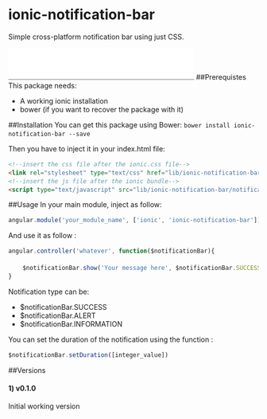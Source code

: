 # ionic-notification-bar
Simple cross-platform notification bar using just CSS.

![ionic-notification-bar](demo.gif "See the demo project...")
##Prerequistes
This package needs:
* A working ionic installation
* bower (if you want to recover the package with it)

##Installation
You can get this package using Bower:
`bower install ionic-notification-bar --save`

Then you have to inject it in your index.html file:
````html
<!--insert the css file after the ionic.css file-->
<link rel="stylesheet" type="text/css" href="lib/ionic-notification-bar/notification-bar.css">
<!--insert the js file after the ionic bundle-->
<script type="text/javascript" src="lib/ionic-notification-bar/notification-bar.js"></script>
````

##Usage
In your main module, inject as follow:
````javascript
angular.module('your_module_name', ['ionic', 'ionic-notification-bar']){}
````

And use it as follow :
````javascript
angular.controller('whatever', function($notificationBar){

	$notificationBar.show('Your message here', $notificationBar.SUCCESS);
}
````

Notification type can be:
* $notificationBar.SUCCESS
* $notificationBar.ALERT
* $notificationBar.INFORMATION


You can set the duration of the notification using the function :
````javascript
$notificationBar.setDuration([integer_value])
````

##Versions

#### 1) v0.1.0
Initial working version